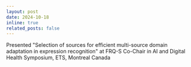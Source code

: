 ```yaml
---
layout: post
date: 2024-10-18
inline: true
related_posts: false
---
```


Presented "Selection of sources for efficient multi-source domain adaptation in expression recognition" at FRQ-S Co-Chair in AI and Digital Health Symposium, ETS, Montreal Canada